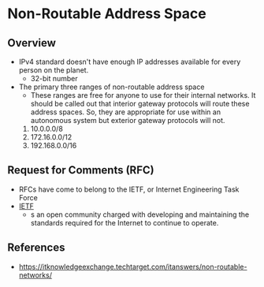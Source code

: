# Non-Routable Address Space

## Overview
* IPv4 standard doesn't have enough IP addresses available for every person on the planet.
  * 32-bit number
* The primary three ranges of non-routable address space
  * These ranges are free for anyone to use for their internal networks. It should be called out that interior gateway protocols will route these address spaces. So, they are appropriate for use within an autonomous system but exterior gateway protocols will not.  
  1. 10.0.0.0/8
  2. 172.16.0.0/12
  3. 192.168.0.0/16


## Request for Comments (RFC)
* RFCs have come to belong to the IETF, or Internet Engineering Task Force
* [IETF](https://www.ietf.org/)
  * s an open community charged with developing and maintaining the standards required for the Internet to continue to operate.


## References
* https://itknowledgeexchange.techtarget.com/itanswers/non-routable-networks/
